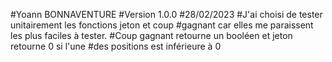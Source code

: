 #Yoann BONNAVENTURE
#Version 1.0.0
#28/02/2023
#J'ai choisi de tester unitairement les fonctions jeton et coup #gagnant car elles me paraissent les plus faciles à tester.
#Coup gagnant retourne un booléen et jeton retourne 0 si l'une #des positions est inférieure à 0